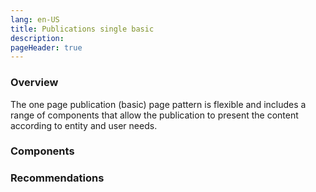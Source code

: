 ```yaml
---
lang: en-US
title: Publications single basic
description:
pageHeader: true
---
```


### Overview
The one page publication (basic) page pattern is flexible and includes a range of components that allow the publication to present the content according to entity and user needs.

### Components
<PreviewImage :image="$withBase('/images/publication-single-basic.png')" :contents="[{ x: 0, y: 0, title: 'Header', text: 'Publications single basic header' }, { x: 0, y: 2, title: 'Basic publication banner ', text: 'Publications single basic Basic publication banner ' }, { x: 0, y: 18, title: 'On this page menu', text: 'Publications single basic On this page menu' }, { x: 0, y: 26, title: 'Body copy', text: 'Publications single basic Body copy' }, { x: 0, y: 40, title: 'Chapter banner', text: 'Publications single basic Chapter banner' }, { x: 0, y: 44, title: 'Callout (body width)', text: 'Publications single basic Callout (body width)' }, { x: 0, y: 90, title: 'Secondary footer', text: 'Publications single basic Secondary footer' }, { x: 0, y: 94, title: 'Global footer', text: 'Publications single basic Global footer' }]">
<template #code>
<CodeGroup>
  <CodeGroupItem title="HTML">

```html
```

  </CodeGroupItem>
</CodeGroup>
</template>
</PreviewImage>

### Recommendations
